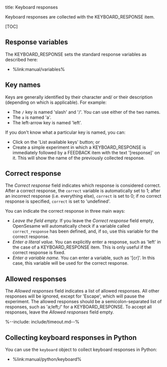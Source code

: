 title: Keyboard responses

Keyboard responses are collected with the KEYBOARD_RESPONSE item.

[TOC]


## Response variables

The KEYBOARD_RESPONSE sets the standard response variables as described here:

- %link:manual/variables%

## Key names

Keys are generally identified by their character and/ or their description (depending on which is applicable). For example:

- The `/` key is named 'slash' and '/'. You can use either of the two names.
- The `a` is named 'a'.
- The left-arrow key is named 'left'.

If you don't know what a particular key is named, you can:

- Click on the 'List available keys' button; or
- Create a simple experiment in which a KEYBOARD_RESPONSE is immediately followed by a FEEDBACK item with the text '[response]' on it. This will show the name of the previously collected response.


## Correct response

The *Correct response* field indicates which response is considered correct. After a correct response, the `correct` variable is automatically set to 1; after an incorrect response (i.e. everything else), `correct` is set to 0; if no correct response is specified, `correct` is set to 'undefined'.

You can indicate the correct response in three main ways:

- *Leave the field empty.* If you leave the *Correct response* field empty, OpenSesame will automatically check if a variable called `correct_response` has been defined, and, if so, use this variable for the correct response.
- *Enter a literal value.* You can explicitly enter a response, such as 'left' in the case of a KEYBOARD_RESPONSE item. This is only useful if the correct response is fixed.
- *Enter a variable name.* You can enter a variable, such as '[cr]'. In this case, this variable will be used for the correct response.


## Allowed responses

The *Allowed responses* field indicates a list of allowed responses. All other responses will be ignored, except for 'Escape', which will pause the experiment. The allowed responses should be a semicolon-separated list of responses, such as 'a;left;/' for a KEYBOARD_RESPONSE. To accept all responses, leave the *Allowed responses* field empty.


%--include: include/timeout.md--%

## Collecting keyboard responses in Python

You can use the `keyboard` object to collect keyboard responses in Python:

- %link:manual/python/keyboard%
